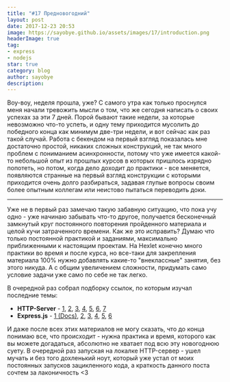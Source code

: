 ```yaml
---
title: "#17 Предновогодний"
layout: post
date: 2017-12-23 20:53
image: https://sayobye.github.io/assets/images/17/introduction.png
headerImage: true
tag:
- express
- nodejs
star: true
category: blog
author: sayobye
description:
---
```


Воу-воу, неделя прошла, уже? С самого утра как только проснулся меня начали тревожить мысли о том, что же сегодня написать о своих успехах за эти 7 дней. Порой бывают такие недели, за которые невозможно что-то успеть, и одну тему приходится мусолить до победного конца как минимум две-три недели, и вот сейчас как раз такой случай. Работа с бекендом на первый взгляд показалась мне достаточно простой, никаких сложных конструкций, не так много проблем с пониманием асинхронности, потому что уже имеется какой-то небольшой опыт из прошлых курсов в которых пришлось изрядно попотеть, но потом, когда дело доходит до практики - все меняется, появляются странные на первый взгляд конструкции с которыми приходится очень долго разбираться, задавая глупые вопросы своим более опытным коллегам или неистово пытаться переводить доки.
* * *

Уже не в первый раз замечаю такую забавную ситуацию, что пока учу одно - уже начинаю забывать что-то другое, получается бесконечный замкнутый круг постоянного повторения пройденного материала и целой кучи затраченного времени. Как же это исправить? Думаю что только постоянной практикой и заданиями, максимально приближенными к настоящим проектам. На Hexlet конечно много практики во время и после курса, но все-таки для закрепления материала 100% нужно добавлять какие-то "внеклассные" занятия, без этого никуда. А с общим увеличением сложности, придумать само условие задачи уже само по себе не так легко.

В очередной раз собрал подборку ссылок, по которым изучал последние темы:
* **HTTP-Server** - [1](https://www.youtube.com/watch?v=F50MJXa5Y9k), [2](https://www.youtube.com/watch?v=QuUYhDq2b7U), [3](https://www.youtube.com/watch?v=0BOcZf0WPiI), [4](https://www.youtube.com/watch?v=_EhqwOY4Ei0), [5](https://www.youtube.com/watch?v=u8Ziu8ln1jQ), [6](https://www.youtube.com/watch?v=w-7RQ46RgxU&list=PL4cUxeGkcC9gcy9lrvMJ75z9maRw4byYp), [7](https://learn.javascript.ru/ajax-nodejs)
* **Express.js** - [1 (Docs)](http://expressjs.com/ru/), [2](https://developer.mozilla.org/ru/docs/Learn/Server-side/Express_Nodejs), [3](https://habrahabr.ru/company/piter/blog/265649/), [4](http://jsman.ru/express/), [5](https://www.youtube.com/watch?v=aOS7cFmYkko), [6](https://www.youtube.com/watch?v=4P1-JwZF0Vo) 

И даже после всех этих материалов не могу сказать, что до конца понимаю все, что происходит - нужна практика и время, которого как вы можете догадаться, абсолютно не хватает под всю эту новогоднюю суету.
В очередной раз запуская на локалке HTTP-сервер - ушел мучать и без того дохленький ноут, который уже устал от моих постоянных запусков зацикленного кода, а краткость данного поста сочтем за лаконичность <3  














